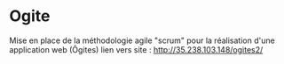 # Ogite
Mise en place de la méthodologie agile "scrum" pour la réalisation d'une application web (Ôgites)
lien vers site : http://35.238.103.148/ogites2/
